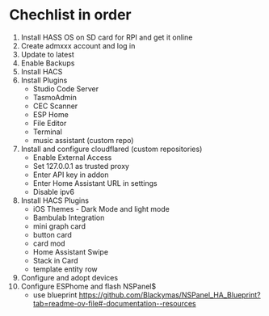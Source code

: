 # Chechlist in order

1. Install HASS OS on SD card for RPI and get it online
2. Create admxxx account and log in
3. Update to latest
4. Enable Backups
5. Install HACS
6. Install Plugins
    - Studio Code Server
    - TasmoAdmin
    - CEC Scanner
    - ESP Home
    - File Editor
    - Terminal
    - music assistant (custom repo)
7. Install and configure cloudflared (custom repositories)
    - Enable External Access
    - Set 127.0.0.1 as trusted proxy
    - Enter API key in addon
    - Enter Home Assistant URL in settings
    - Disable ipv6
8. Install HACS Plugins
    - iOS Themes - Dark Mode and light mode
    - Bambulab Integration
    - mini graph card
    - button card
    - card mod
    - Home Assistant Swipe
    - Stack in Card
    - template entity row
9. Configure and adopt devices
10. Configure ESPhome and flash NSPanel$
    - use blueprint https://github.com/Blackymas/NSPanel_HA_Blueprint?tab=readme-ov-file#-documentation--resources
